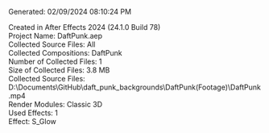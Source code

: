 Generated: 02/09/2024 08:10:24 PM

Created in After Effects 2024 (24.1.0 Build 78)  
Project Name: DaftPunk.aep  
Collected Source Files: All  
Collected Compositions: DaftPunk  
Number of Collected Files: 1  
Size of Collected Files: 3.8 MB  
Collected Source Files:  
D:\Documents\GitHub\daft_punk_backgrounds\DaftPunk(Footage)\DaftPunk.mp4  
Render Modules: Classic 3D  
Used Effects: 1  
Effect: S_Glow